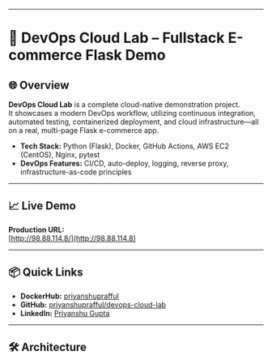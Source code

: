 
***

# 🚀 DevOps Cloud Lab – Fullstack E-commerce Flask Demo



## 🌐 Overview

**DevOps Cloud Lab** is a complete cloud-native demonstration project.  
It showcases a modern DevOps workflow, utilizing continuous integration, automated testing, containerized deployment, and cloud infrastructure—all on a real, multi-page Flask e-commerce app.

- **Tech Stack:** Python (Flask), Docker, GitHub Actions, AWS EC2 (CentOS), Nginx, pytest
- **DevOps Features:** CI/CD, auto-deploy, logging, reverse proxy, infrastructure-as-code principles

***

## 📈 Live Demo

**Production URL:**  
[http://98.88.114.8/](http://98.88.114.8)

***

## 📦 Quick Links

- **DockerHub:** [priyanshuprafful](https://hub.docker.com/u/priyanshuprafful)
- **GitHub:** [priyanshuprafful/devops-cloud-lab](https://github.com/priyanshuprafful/devops-cloud-lab)
- **LinkedIn:** [Priyanshu Gupta](https://www.linkedin.com/in/priyanshu8787)

***

## 🛠️ Architecture

```
┌───────────┐
│  GitHub   │
└─────┬─────┘
      │  (push)
      ▼
┌────────────────┐
│GitHub Actions  │
│CI/CD Pipeline  │
└────────────────┘
      │
      ▼
┌──────────────────┐
│Docker Hub Repo   │
└──────────────────┘
      │
      ▼
┌──────────────┐
│AWS EC2 Server│
│(CentOS + Docker│
└─────┬────────┘
      │
      ▼
┌───────────┐
│ Flask App │
└─────┬─────┘
      │
      ▼
┌─────────┐
│ Nginx   │
└─────────┘
      │
      ▼
┌─────────────┐
│  End User   │
└─────────────┘
```

***

## 🧑‍💻 Features

**DevOps**
- End-to-end CI/CD with GitHub Actions (auto build, test, and deployment)
- Secure handling of credentials via GitHub Secrets
- Robust containerization: Docker image with dependencies baked in
- Fast rollback, repeatable deployments, and zero-downtime updates

**Cloud & Infra**
- AWS EC2 cloud server, auto-provisioned and Docker-ready
- Nginx reverse proxy for security, scalability, and forward compatibility (SSL ready)
- Port 80 public, Flask port protected—real production pattern

**App**
- Multi-page Flask e-commerce demo
- Attractive Bootstrap styling, dynamic routing
- Activity logging for every route/action
- Session-based cart and order flow

**Testing**
- Pytest-based automated tests for critical routes
- Tests enforced in pipeline (no deploy if tests fail)

***

## ✨ Usage & Deployment

### Clone & Run Locally
```bash
git clone https://github.com/priyanshuprafful/devops-cloud-lab.git
cd devops-cloud-lab
pip install -r requirements.txt
python app.py
```

### Docker Build & Run
```bash
docker build -t devops-cloud-lab .
docker run -d -p 5000:5000 devops-cloud-lab
```

### Access the app
Go to [http://localhost:5000](http://localhost:5000) (local) or [http://98.88.114.8](http://98.88.114.8) (cloud) (this is my elastic ip address , you have to create your own and attach it to the server )

***

## 🤖 CI/CD Workflow Highlights

- **Trigger:** Every `push` to `main` branch
- **Steps:**
  1. Checkout repo code
  2. Install dependencies and run automated tests (pytest)
  3. Build Docker image, push to DockerHub
  4. SSH to EC2, pull updated image, restart container
  5. Auto-proxy via Nginx on port 80

**Config file:** `.github/workflows/docker-image.yml`

***

## 📢 Endpoints

| Route      | Description           |
|------------|----------------------|
| `/`        | Home page            |
| `/products`| List products        |
| `/cart`    | View cart            |
| `/order`   | Place order summary  |

***

## 📚 Documentation

- **Project structure, pipeline design, cloud setup, and deployment steps fully documented**
- **Detailed comments in workflow YAML and Flask code**
- **For complete stepwise guide, see the [Wiki](#) or Issues Tab**

***

## ⚡ Credits

- Developed by [Priyanshu Gupta](https://www.linkedin.com/in/priyanshu8787)
- Dev guidance and troubleshooting powered by [Perplexity AI](https://perplexity.ai/)

***

## 💡 Contact & Connect

- **LinkedIn:** [Priyanshu Gupta](https://www.linkedin.com/in/priyanshu8787)
- **GitHub:** [priyanshuprafful](https://github.com/priyanshuprafful)
- **Portfolio:** [priyanshuprafful.netlify.app](https://priyanshuprafful.netlify.app/)

***

**Want to collaborate, suggest a feature, or hire? Just connect above!**

***



[1](https://github.com/priyanshuprafful)